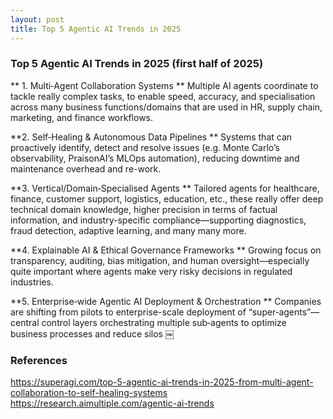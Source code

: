 ```yaml
---
layout: post
title: Top 5 Agentic AI Trends in 2025
---
```


### Top 5 Agentic AI Trends in 2025 (first half of 2025)

** 1.	Multi‑Agent Collaboration Systems **
Multiple AI agents coordinate to tackle really complex tasks, to enable speed, accuracy, and specialisation across many business functions/domains that are used in HR, supply chain, marketing, and finance workflows.

**2.	Self‑Healing & Autonomous Data Pipelines **
Systems that can proactively identify, detect and resolve issues (e.g. Monte Carlo’s observability, PraisonAI’s MLOps automation), reducing downtime and maintenance overhead and re-work.

**3.	Vertical/Domain‑Specialised Agents **
Tailored agents for healthcare, finance, customer support, logistics, education, etc., these really offer deep technical domain knowledge, higher precision in terms of factual information, and industry-specific compliance—supporting diagnostics, fraud detection, adaptive learning, and many many more.

**4.	Explainable AI & Ethical Governance Frameworks **
Growing focus on transparency, auditing, bias mitigation, and human oversight—especially quite important where agents make very risky decisions in regulated industries.

**5.	Enterprise‑wide Agentic AI Deployment & Orchestration **
Companies are shifting from pilots to enterprise-scale deployment of “super‑agents”—central control layers orchestrating multiple sub‑agents to optimize business processes and reduce silos  ￼

### References
https://superagi.com/top-5-agentic-ai-trends-in-2025-from-multi-agent-collaboration-to-self-healing-systems
https://research.aimultiple.com/agentic-ai-trends
